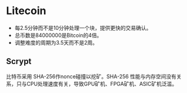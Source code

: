 # Litecoin
+ 每2.5分钟而不是10分钟处理一个块，提供更快的交易确认。
+ 总币数是84000000是Bitcoin的4倍。
+ 调整难度的周期为3.5天而不是2周。


## Scrypt
比特币采用 SHA-256作nonce碰撞以挖矿。SHA-256 性能与内存空间没有关系，只与CPU处理速度有关，导致GPU矿机、FPGA矿机、ASIC矿机泛滥。
